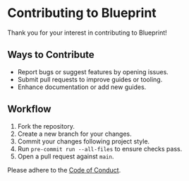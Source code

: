  # Contributing to Blueprint

 Thank you for your interest in contributing to Blueprint!

 ## Ways to Contribute

 - Report bugs or suggest features by opening issues.
 - Submit pull requests to improve guides or tooling.
 - Enhance documentation or add new guides.

 ## Workflow

 1. Fork the repository.
 2. Create a new branch for your changes.
 3. Commit your changes following project style.
 4. Run `pre-commit run --all-files` to ensure checks pass.
 5. Open a pull request against `main`.

 Please adhere to the [Code of Conduct](CODE_OF_CONDUCT.md).